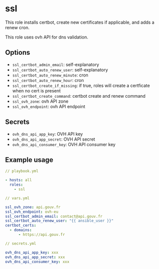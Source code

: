 # ssl

This role installs certbot, create new certificates if applicable, and adds a renew cron.

This role uses ovh API for dns validation.

## Options

- `ssl_certbot_admin_email`: self-explanatory
- `ssl_certbot_auto_renew_user`: self-explanatory
- `ssl_certbot_auto_renew_minute`: cron
- `ssl_certbot_auto_renew_hour`: cron
- `ssl_certbot_create_if_missing`: if true, roles will create a certficate when no cert is present
- `ssl_certbot_create_command`: certbot create and renew command
- `ssl_ovh_zone`: ovh API zone
- `ssl_ovh_endpoint`: ovh API endpoint

## Secrets

- `ovh_dns_api_app_key`: OVH API key
- `ovh_dns_api_app_secret`: OVH API secret
- `ovh_dns_api_consumer_key`: OVH API consumer key

## Example usage

```yaml
// playbook.yml

- hosts: all
  roles:
    - ssl
```

```yaml
// vars.yml

ssl_ovh_zone: api.gouv.fr
ssl_ovh_endpoint: ovh-eu
ssl_certbot_admin_email: contact@api.gouv.fr
ssl_certbot_auto_renew_user: "{{ ansible_user }}"
certbot_certs:
  - domains:
      - https://api.gouv.fr
```

```yaml
// secrets.yml

ovh_dns_api_app_key: xxx
ovh_dns_api_app_secret: xxx
ovh_dns_api_consumer_key: xxx
```
